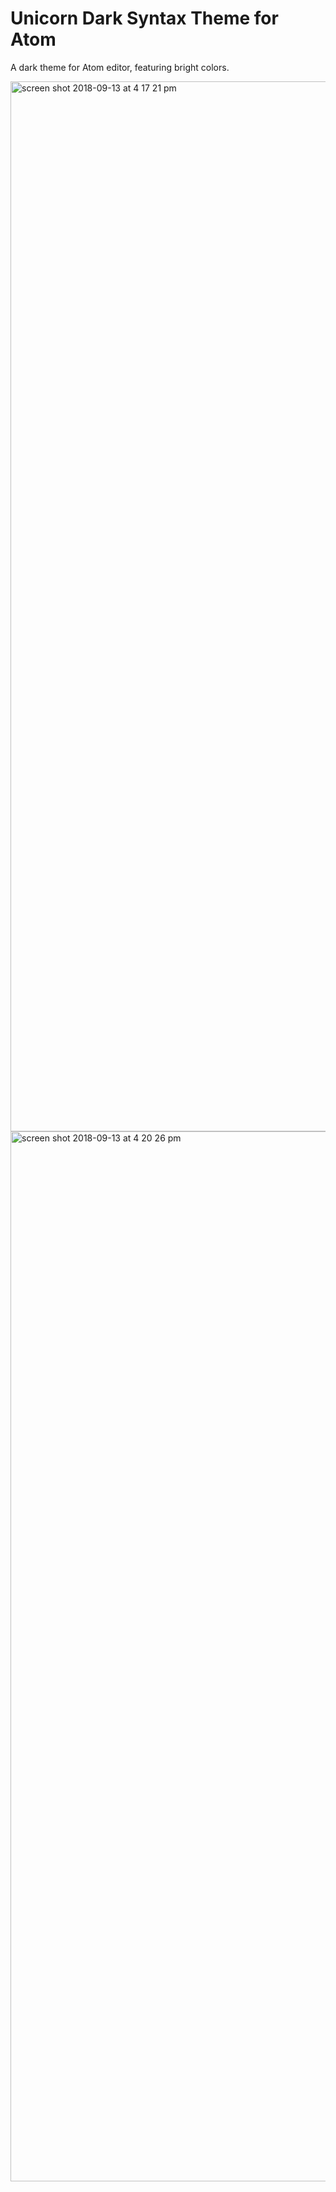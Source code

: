 # Unicorn Dark Syntax Theme for Atom

A dark theme for Atom editor, featuring bright colors.


<img width="1680" alt="screen shot 2018-09-13 at 4 17 21 pm" src="https://user-images.githubusercontent.com/209344/45513495-cdb1c580-b770-11e8-91d4-2ff2abb9d919.png">

<img width="1680" alt="screen shot 2018-09-13 at 4 20 26 pm" src="https://user-images.githubusercontent.com/209344/45513544-f1750b80-b770-11e8-9981-14bf024b844d.png">
